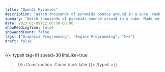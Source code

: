 ```yaml
---
title: "OpenGL Pyramids"
description: "Watch thousands of pyramids bounce around in a cube. Made entirely with OpenGL in C++."
summary: "Watch thousands of pyramids bounce around in a cube. Made entirely with OpenGL in C++."
date: 2023-03-09T12:00:00-06:00
showReadingTime: false
showWordCount: false
tags: ["Graphics Programming", "Engine Programming", "C++"]
draft: false
---
```


{{< typeit
    tag=h1
    speed=30
    lifeLike=true
 >}}In Construction. Come back later.{{< /typeit >}}